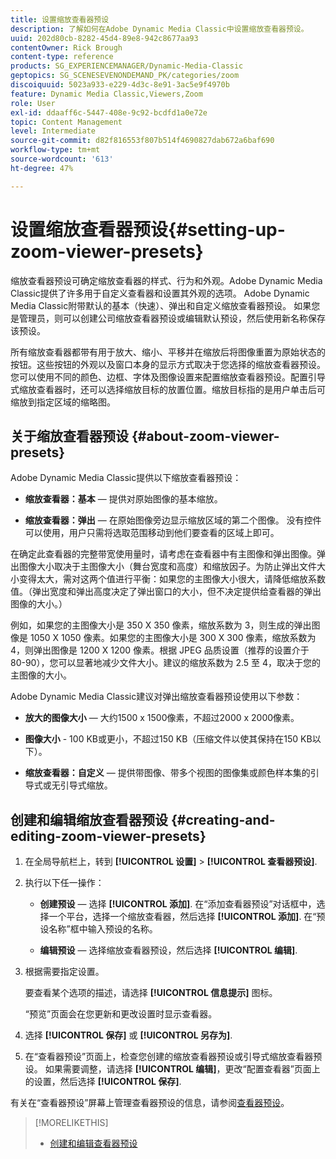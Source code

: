 ```yaml
---
title: 设置缩放查看器预设
description: 了解如何在Adobe Dynamic Media Classic中设置缩放查看器预设。
uuid: 202d80cb-8282-45d4-89e8-942c8677aa93
contentOwner: Rick Brough
content-type: reference
products: SG_EXPERIENCEMANAGER/Dynamic-Media-Classic
geptopics: SG_SCENESEVENONDEMAND_PK/categories/zoom
discoiquuid: 5023a933-e229-4d3c-8e91-3ac5e9f4970b
feature: Dynamic Media Classic,Viewers,Zoom
role: User
exl-id: ddaaff6c-5447-408e-9c92-bcdfd1a0e72e
topic: Content Management
level: Intermediate
source-git-commit: d82f816553f807b514f4690827dab672a6baf690
workflow-type: tm+mt
source-wordcount: '613'
ht-degree: 47%

---
```


# 设置缩放查看器预设{#setting-up-zoom-viewer-presets}

缩放查看器预设可确定缩放查看器的样式、行为和外观。Adobe Dynamic Media Classic提供了许多用于自定义查看器和设置其外观的选项。 Adobe Dynamic Media Classic附带默认的基本（快速）、弹出和自定义缩放查看器预设。 如果您是管理员，则可以创建公司缩放查看器预设或编辑默认预设，然后使用新名称保存该预设。

所有缩放查看器都带有用于放大、缩小、平移并在缩放后将图像重置为原始状态的按钮。这些按钮的外观以及窗口本身的显示方式取决于您选择的缩放查看器预设。 您可以使用不同的颜色、边框、字体及图像设置来配置缩放查看器预设。配置引导式缩放查看器时，还可以选择缩放目标的放置位置。缩放目标指的是用户单击后可缩放到指定区域的缩略图。

## 关于缩放查看器预设 {#about-zoom-viewer-presets}

Adobe Dynamic Media Classic提供以下缩放查看器预设：

* **缩放查看器：基本**  — 提供对原始图像的基本缩放。

* **缩放查看器：弹出**  — 在原始图像旁边显示缩放区域的第二个图像。 没有控件可以使用，用户只需将选取范围移动到他们要查看的区域上即可。

在确定此查看器的完整带宽使用量时，请考虑在查看器中有主图像和弹出图像。弹出图像大小取决于主图像大小（舞台宽度和高度）和缩放因子。为防止弹出文件大小变得太大，需对这两个值进行平衡：如果您的主图像大小很大，请降低缩放系数值。（弹出宽度和弹出高度决定了弹出窗口的大小，但不决定提供给查看器的弹出图像的大小。）

例如，如果您的主图像大小是 350 X 350 像素，缩放系数为 3，则生成的弹出图像是 1050 X 1050 像素。如果您的主图像大小是 300 X 300 像素，缩放系数为 4，则弹出图像是 1200 X 1200 像素。根据 JPEG 品质设置（推荐的设置介于 80-90），您可以显著地减少文件大小。建议的缩放系数为 2.5 至 4，取决于您的主图像的大小。

Adobe Dynamic Media Classic建议对弹出缩放查看器预设使用以下参数：

* **放大的图像大小**  — 大约1500 x 1500像素，不超过2000 x 2000像素。

* **图像大小** - 100 KB或更小，不超过150 KB（压缩文件以使其保持在150 KB以下）。

* **缩放查看器：自定义**  — 提供带图像、带多个视图的图像集或颜色样本集的引导式或无引导式缩放。

## 创建和编辑缩放查看器预设 {#creating-and-editing-zoom-viewer-presets}

1. 在全局导航栏上，转到 **[!UICONTROL 设置]** > **[!UICONTROL 查看器预设]**.
1. 执行以下任一操作：

   * **创建预设**  — 选择 **[!UICONTROL 添加]**. 在“添加查看器预设”对话框中，选择一个平台，选择一个缩放查看器，然后选择 **[!UICONTROL 添加]**. 在“预设名称”框中输入预设的名称。

   * **编辑预设**  — 选择缩放查看器预设，然后选择 **[!UICONTROL 编辑]**.

1. 根据需要指定设置。

   要查看某个选项的描述，请选择 **[!UICONTROL 信息提示]** 图标。

   “预览”页面会在您更新和更改设置时显示查看器。

1. 选择 **[!UICONTROL 保存]** 或 **[!UICONTROL 另存为]**.
1. 在“查看器预设”页面上，检查您创建的缩放查看器预设或引导式缩放查看器预设。 如果需要调整，请选择 **[!UICONTROL 编辑]**，更改“配置查看器”页面上的设置，然后选择 **[!UICONTROL 保存]**.

有关在“查看器预设”屏幕上管理查看器预设的信息，请参阅[查看器预设](application-setup.md#viewer_presets)。

>[!MORELIKETHIS]
>
>* [创建和编辑查看器预设](application-setup.md#adding_and_editing_viewer_presets)
